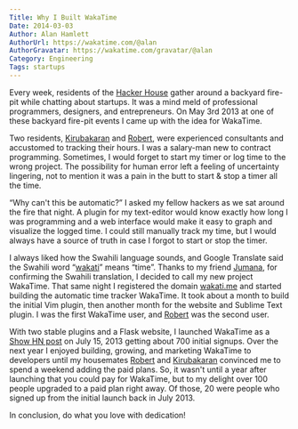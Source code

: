 ```yaml
---
Title: Why I Built WakaTime
Date: 2014-03-03
Author: Alan Hamlett
AuthorUrl: https://wakatime.com/@alan
AuthorGravatar: https://wakatime.com/gravatar/@alan
Category: Engineering
Tags: startups
---
```


Every week, residents of the [Hacker House][hacker house] gather around a backyard fire-pit while chatting about startups.
It was a mind meld of professional programmers, designers, and entrepreneurs.
On May 3rd 2013 at one of these backyard fire-pit events I came up with the idea for WakaTime.

Two residents, [Kirubakaran][kirubakaran] and [Robert][robert], were experienced consultants and accustomed to tracking their hours.
I was a salary-man new to contract programming.
Sometimes, I would forget to start my timer or log time to the wrong project.
The possibility for human error left a feeling of uncertainty lingering, not to mention it was a pain in the butt to start & stop a timer all the time.

“Why can't this be automatic?” I asked my fellow hackers as we sat around the fire that <span class="tip" title="May 3rd 2013">night</span>.
A plugin for my text-editor would know exactly how long I was programming and a web interface would make it easy to graph and visualize the logged time.
I could still manually track my time, but I would always have a source of truth in case I forgot to start or stop the timer.

I always liked how the Swahili language sounds, and Google Translate said the Swahili word “[wakati][wakati]” means “time”.
Thanks to my friend [Jumana][jumana], for confirming the Swahili translation, I decided to call my new project WakaTime.
That same night I registered the domain [wakati.me][domain] and started building the automatic time tracker WakaTime.
It took about a month to build the initial Vim plugin, then another month for the website and Sublime Text plugin.
I was the first WakaTime user, and [Robert][robert] was the second user.

With two stable plugins and a Flask website, I launched WakaTime as a [Show HN post][hacker news] on July 15, 2013 getting about 700 initial signups.
Over the next year I enjoyed building, growing, and marketing WakaTime to developers until my housemates [Robert][robert] and [Kirubakaran][kirubakaran] convinced me to spend a weekend adding the paid plans.
So, it wasn't until a year after launching that you could pay for WakaTime, but to my delight over 100 people upgraded to a paid plan right away.
Of those, 20 were people who signed up from the initial launch back in July 2013.

In conclusion, do what you love with dedication!


[hacker house]: https://twitter.com/pahackerhouse
[kirubakaran]: https://kirubakaran.com/
[robert]: https://www.linkedin.com/in/rfadams
[wakati]: http://translate.google.com/#sw/en/wakati
[jumana]: https://www.linkedin.com/in/jumana-adamjee-2b032823
[domain]: http://wakati.me
[hacker news]: https://news.ycombinator.com/item?id=6046227
